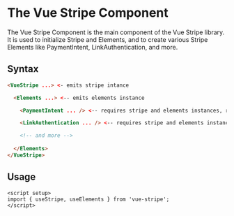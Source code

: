# The Vue Stripe Component

The Vue Stripe Component is the main component of the Vue Stripe library. It is used to initialize Stripe and Elements, and to create various Stripe Elements like PaymentIntent, LinkAuthentication, and more.

## Syntax

```html
<VueStripe ...> <- emits stripe intance

  <Elements ...> <-- emits elements instance

    <PaymentIntent ... /> <-- requires stripe and elements instances, renders the payment intent form

    <LinkAuthentication ... /> <-- requires stripe and elements instances, renders the link authentication field

    <!-- and more -->
    
  </Elements>
</VueStripe>
```


## Usage

```vue
<script setup>
import { useStripe, useElements } from 'vue-stripe';
</script>
```